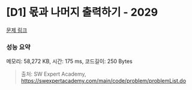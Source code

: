 # [D1] 몫과 나머지 출력하기 - 2029 

[문제 링크](https://swexpertacademy.com/main/code/problem/problemDetail.do?contestProbId=AV5QGNvKAtEDFAUq) 

### 성능 요약

메모리: 58,272 KB, 시간: 175 ms, 코드길이: 250 Bytes



> 출처: SW Expert Academy, https://swexpertacademy.com/main/code/problem/problemList.do